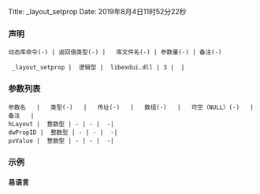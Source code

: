 Title: _layout_setprop
Date: 2019年8月4日11时52分22秒


### 声明


```table
动态库命令(-) | 返回值类型(-) |   库文件名(-) | 参数量(-) | 备注(-)

 _layout_setprop |  逻辑型 |  libexdui.dll | 3 |  | 
```


### 参数列表

```table
参数名   |   类型(-)   |   传址(-)   |   数组(-)   |   可空（NULL）(-)   |   备注   |
hLayout |  整数型 | - | - |  -| 
dwPropID |  整数型 | - | - |  -| 
pvValue |  整数型 | - | - |  -| 
```




### 示例
#### 易语言
```c

```